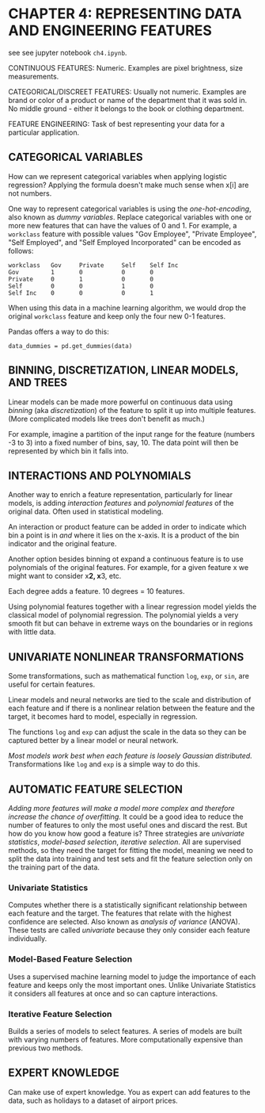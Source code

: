 # CHAPTER 4: REPRESENTING DATA AND ENGINEERING FEATURES

see see jupyter notebook `ch4.ipynb`.

CONTINUOUS FEATURES: Numeric. Examples are pixel brightness, size measurements.

CATEGORICAL/DISCREET FEATURES: Usually not numeric. Examples are brand or color of a product or name of the department that it was sold in. No middle ground - either it belongs to the book or clothing department.

FEATURE ENGINEERING: Task of best representing your data for a particular application. 

## CATEGORICAL VARIABLES

How can we represent categorical variables when applying logistic regression?  Applying the formula doesn't make much sense when x[i] are not numbers.

One way to represent categorical variables is using the *one-hot-encoding*, also known as *dummy variables*. Replace categorical variables with one or more new features that can have the values of 0 and 1.  For example, a `workclass` feature with possible values "Gov Employee", "Private Employee", "Self Employed", and "Self Employed Incorporated" can be encoded as follows:

	workclass 	Gov		Private		Self	Self Inc
	Gov			1		0			0		0
	Private		0		1			0		0
	Self		0		0			1		0
	Self Inc 	0		0			0		1

When using this data in a machine learning algorithm, we would drop the original `workclass` feature and keep only the four new 0-1 features.

Pandas offers a way to do this:

	data_dummies = pd.get_dummies(data)

## BINNING, DISCRETIZATION, LINEAR MODELS, AND TREES

Linear models can be made more powerful on continuous data using *binning* (aka *discretization*) of the feature to split it up into multiple features. (More complicated models like trees don't benefit as much.)

For example, imagine a partition of the input range for the feature (numbers -3 to 3) into a fixed number of bins, say, 10.  The data point will then be represented by which bin it falls into. 

## INTERACTIONS AND POLYNOMIALS

Another way to enrich a feature representation, particularly for linear models, is adding *interaction features* and *polynomial features* of the original data. Often used in statistical modeling.

An interaction or product feature can be added in order to indicate which bin a point is in *and* where it lies on the x-axis. It is a product of the bin indicator and the original feature. 

Another option besides binning ot expand a continuous feature is to use polynomials of the original features. For example, for a given feature x we might want to consider x**2, x**3, etc.

Each degree adds a feature. 10 degrees = 10 features.

Using polynomial features together with a linear regression model yields the classical model of polynomial regression. The polynomial yields a very smooth fit but can behave in extreme ways on the boundaries or in regions with little data.

## UNIVARIATE NONLINEAR TRANSFORMATIONS

Some transformations, such as mathematical function `log`, `exp`, or `sin`, are useful for certain features.

Linear models and neural networks are tied to the scale and distribution of each feature and if there is a nonlinear relation between the feature and the target, it becomes hard to model, especially in regression.

The functions `log` and `exp` can adjust the scale in the data so they can be captured better by a linear model or neural network.

*Most models work best when each feature is loosely Gaussian distributed.*  Transformations like `log` and `exp` is a simple way to do this.

## AUTOMATIC FEATURE SELECTION

*Adding more features will make a model more complex and therefore increase the chance of overfitting.*  It could be a good idea to reduce the number of features to only the most useful ones and discard the rest. But how do you know how good a feature is?  Three strategies are *univariate statistics*, *model-based selection*, *iterative selection*. All are supervised methods, so they need the target for fitting the model, meaning we need to split the data into training and test sets and fit the feature selection only on the training part of the data.

### Univariate Statistics

Computes whether there is a statistically significant relationship between each feature and the target.  The features that relate with the highest confidence are selected. Also known as *analysis of variance* (ANOVA). These tests are called *univariate* because they only consider each feature individually. 

### Model-Based Feature Selection

Uses a supervised machine learning model to judge the importance of each feature and keeps only the most important ones. Unlike Univariate Statistics it considers all features at once and so can capture interactions.

### Iterative Feature Selection

Builds a series of models to select features.  A series of models are built with varying numbers of features.  More computationally expensive than previous two methods. 

## EXPERT KNOWLEDGE

Can make use of expert knowledge. You as expert can add features to the data, such as holidays to a dataset of airport prices. 
















